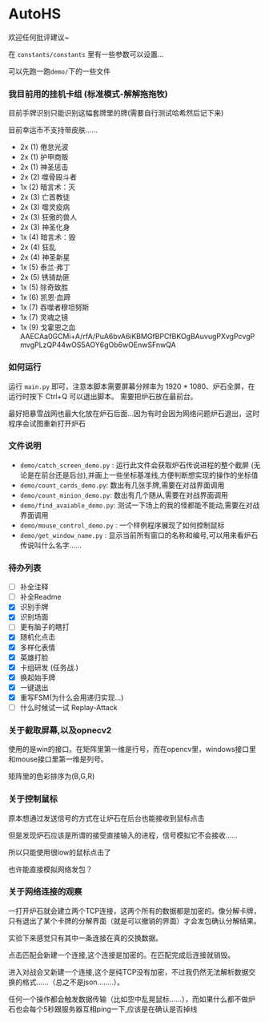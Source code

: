 # AutoHS
欢迎任何批评建议~

在 `constants/constants` 里有一些参数可以设置...

可以先跑一跑`demo/`下的一些文件

### 我目前用的挂机卡组 (标准模式-解解拖拖牧)
目前手牌识别只能识别这幅套牌里的牌(需要自行测试哈希然后记下来)

目前幸运币不支持带皮肤……
- 2x (1) 倦怠光波
- 2x (1) 护甲商贩
- 2x (1) 神圣惩击
- 2x (2) 噬骨殴斗者
- 1x (2) 暗言术：灭
- 2x (3) 亡首教徒
- 2x (3) 噬灵疫病
- 2x (3) 狂傲的兽人
- 2x (3) 神圣化身
- 1x (4) 暗言术：毁
- 2x (4) 狂乱
- 2x (4) 神圣新星
- 1x (5) 泰兰·弗丁
- 2x (5) 锈骑劫匪
- 1x (5) 除奇致胜
- 1x (6) 凯恩·血蹄
- 1x (7) 吞噬者穆坦努斯
- 1x (7) 灵魂之镜
- 1x (9) 戈霍恩之血
AAECAa0GCMi+A/rfA/PuA6bvA6iKBMGfBPCfBKOgBAuvugPXvgPcvgPmvgPLzQP44wOS5AOY6gOb6wOEnwSFnwQA



### 如何运行
运行 `main.py` 即可，注意本脚本需要屏幕分辨率为 1920 * 1080、炉石全屏，在运行时按下 Ctrl+Q 可以退出脚本。
需要把炉石放在最前台。

最好把暴雪战网也最大化放在炉石后面...因为有时会因为网络问题炉石退出，这时程序会试图重新打开炉石

### 文件说明
- `demo/catch_screen_demo.py` : 运行此文件会获取炉石传说进程的整个截屏
(无论是在前台还是后台),并画上一些坐标基准线,方便判断想实现的操作的坐标值
- `demo/count_cards_demo.py`: 数出有几张手牌,需要在对战界面调用
- `demo/count_minion_demo.py`: 数出有几个随从,需要在对战界面调用
- `demo/find_avaiable_demo.py`: 测试一下场上的我的怪都能不能动,需要在对战界面调用
- `demo/mouse_control_demo.py` : 一个样例程序展现了如何控制鼠标
- `demo/get_window_name.py` : 显示当前所有窗口的名称和编号,可以用来看炉石传说叫什么名字……

### 待办列表
- [ ] 补全注释
- [ ] 补全Readme
- [X] 识别手牌
- [X] 识别场面
- [ ] 更有脑子的瞎打
- [X] 随机化点击
- [X] 多样化表情
- [X] 英雄打脸 
- [X] 卡组研发 (任务战.) 
- [X] 换起始手牌
- [X] 一键退出
- [X] 重写FSM(为什么会用递归实现...)
- [ ] 什么时候试一试 Replay-Attack

### 关于截取屏幕,以及opnecv2
使用的是win的接口。在矩阵里第一维是行号，而在opencv里，windows接口里和mouse接口里第一维是列号。

矩阵里的色彩排序为(B,G,R)

### 关于控制鼠标
原本想通过发送信号的方式在让炉石在后台也能接收到鼠标点击

但是发现炉石应该是所谓的接受直接输入的进程，信号模拟它不会接收……

所以只能使用很low的鼠标点击了

也许能直接模拟网络发包？


### 关于网络连接的观察
一打开炉石就会建立两个TCP连接，这两个所有的数据都是加密的。像分解卡牌， 只有退出了某个卡牌的分解界面（就是可以撤销的界面）才会发包确认分解结果。

实验下来感觉只有其中一条连接在真的交换数据。

点击匹配会新建一个连接,这个连接是加密的。在匹配完成后连接就销毁。

进入对战会又新建一个连接,这个是纯TCP没有加密，不过我仍然无法解析数据交换的格式……（总之不是json..……）。

任何一个操作都会触发数据传输（比如空中乱晃鼠标……），而如果什么都不做炉石也会每个5秒跟服务器互相ping一下,应该是在确认是否掉线


